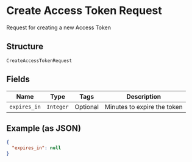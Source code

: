 
# Create Access Token Request

Request for creating a new Access Token

## Structure

`CreateAccessTokenRequest`

## Fields

| Name | Type | Tags | Description |
|  --- | --- | --- | --- |
| `expires_in` | `Integer` | Optional | Minutes to expire the token |

## Example (as JSON)

```json
{
  "expires_in": null
}
```

